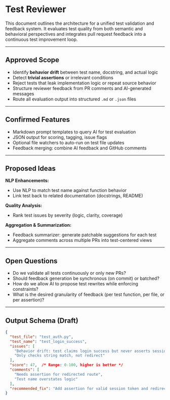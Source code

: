 # Test Reviewer

This document outlines the architecture for a unified test validation and feedback system. It evaluates test quality from both semantic and behavioral perspectives and integrates pull request feedback into a continuous test improvement loop.

---

## Approved Scope

- Identify **behavior drift** between test name, docstring, and actual logic
- Detect **trivial assertions** or irrelevant conditions
- Reject tests that leak implementation logic or repeat source behavior
- Structure reviewer feedback from PR comments and AI-generated messages
- Route all evaluation output into structured `.md` or `.json` files

---

## Confirmed Features

- Markdown prompt templates to query AI for test evaluation
- JSON output for scoring, tagging, issue flags
- Optional file watchers to auto-run on test file updates
- Feedback merging: combine AI feedback and GitHub comments

---

## Proposed Ideas

**NLP Enhancements:**

- Use NLP to match test name against function behavior
- Link test back to related documentation (docstrings, README)

**Quality Analysis:**

- Rank test issues by severity (logic, clarity, coverage)

**Aggregation & Summarization:**

- Feedback summarizer: generate patchable suggestions for each test
- Aggregate comments across multiple PRs into test-centered views

---

## Open Questions

- Do we validate all tests continuously or only new PRs?
- Should feedback generation be synchronous (on commit) or batched?
- How do we allow AI to propose test rewrites while enforcing constraints?
- What is the desired granularity of feedback (per test function, per file, or per assertion)?

---

## Output Schema (Draft)

```json
{
  "test_file": "test_auth.py",
  "test_name": "test_login_success",
  "issues": [
    "Behavior drift: test claims login success but never asserts session",
    "Only checks string match, not redirect"
  ],
  "score": 47,  /* Range: 0-100, higher is better */
  "comments": [
    "Needs assertion for redirected route",
    "Test name overstates logic"
  ],
  "recommended_fix": "Add assertion for valid session token and redirect"
}
```
